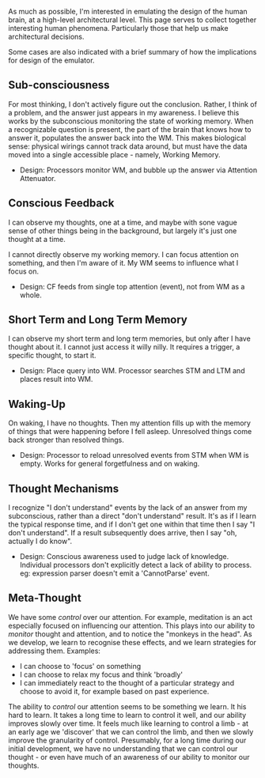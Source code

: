 As much as possible, I'm interested in emulating the design of the human brain, at a high-level architectural level. This page serves to collect together interesting human phenomena. Particularly those that help us make architectural decisions.

Some cases are also indicated with a brief summary of how the implications for design of the emulator.

## Sub-consciousness
For most thinking, I don't actively figure out the conclusion. Rather, I think of a problem, and the answer just appears in my awareness. I believe this works by the subconscious monitoring the state of working memory. When a recognizable question is present, the part of the brain that knows how to answer it, populates the answer back into the WM. This makes biological sense: physical wirings cannot track data around, but must have the data moved into a single accessible place - namely, Working Memory.
* Design: Processors monitor WM, and bubble up the answer via Attention Attenuator.

## Conscious Feedback
I can observe my thoughts, one at a time, and maybe with sone vague sense of other things being in the background, but largely it's just one thought at a time.

I cannot directly observe my working memory. I can focus attention on something, and then I'm aware of it. My WM seems to influence what I focus on.
* Design: CF feeds from single top attention (event), not from WM as a whole.

## Short Term and Long Term Memory
I can observe my short term and long term memories, but only after I have thought about it. I cannot just access it willy nilly. It requires a trigger, a specific thought, to start it.
* Design: Place query into WM. Processor searches STM and LTM and places result into WM.

## Waking-Up
On waking, I have no thoughts. Then my attention fills up with the memory of things that were happening before I fell asleep. Unresolved things come back stronger than resolved things.
* Design: Processor to reload unresolved events from STM when WM is empty. Works for general forgetfulness and on waking.

## Thought Mechanisms
I recognize "I don't understand" events by the lack of an answer from my subconscious, rather than a direct "don't understand" result. It's as if I learn the typical response time, and if I don't get one within that time then I say "I don't understand". If a result subsequently does arrive, then I say "oh, actually I do know".
* Design: Conscious awareness used to judge lack of knowledge. Individual processors don't explicitly detect a lack of ability to process. eg: expression parser doesn't emit a 'CannotParse' event.

## Meta-Thought
We have some _control_ over our attention. For example, meditation is an act especially focused on influencing our attention. This plays into our ability to _monitor_ thought and attention, and to notice the "monkeys in the head". As we develop, we learn to recognise these effects, and we learn strategies for addressing them. Examples:
* I can choose to 'focus' on something
* I can choose to relax my focus and think 'broadly'
* I can immediately react to the thought of a particular strategy and choose to avoid it, for example based on past experience.

The ability to _control_ our attention seems to be something we learn. It his hard to learn. It takes a long time to learn to control it well, and our ability improves slowly over time. It feels much like learning to control a limb - at an early age we 'discover' that we can control the limb, and then we slowly improve the granularity of control. Presumably, for a long time during our initial development, we have no understanding that we can control our thought - or even have much of an awareness of our ability to monitor our thoughts.